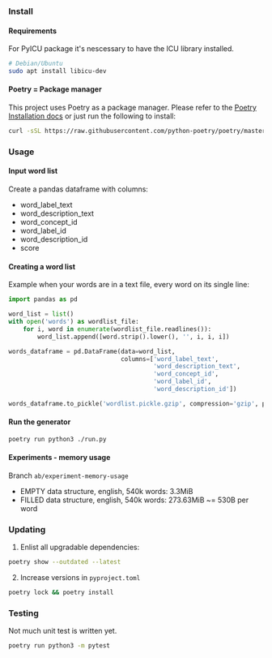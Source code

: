 ### Install

#### Requirements
For PyICU package it's nescessary to have the ICU library installed.
```bash
# Debian/Ubuntu
sudo apt install libicu-dev
```

#### Poetry = Package manager
This project uses Poetry as a package manager.
Please refer to the [Poetry Installation docs](https://python-poetry.org/docs/#installation) or just run the following to install:
```bash
curl -sSL https://raw.githubusercontent.com/python-poetry/poetry/master/install-poetry.py | python -
```

### Usage
#### Input word list
Create a pandas dataframe with columns:
 * word_label_text
 * word_description_text
 * word_concept_id
 * word_label_id
 * word_description_id
 * score

#### Creating a word list
Example when your words are in a text file, every word on its single line:
```python
import pandas as pd

word_list = list()
with open('words') as wordlist_file:
    for i, word in enumerate(wordlist_file.readlines()):
        word_list.append([word.strip().lower(), '', i, i, i])

words_dataframe = pd.DataFrame(data=word_list,
                               columns=['word_label_text',
                                        'word_description_text',
                                        'word_concept_id',
                                        'word_label_id',
                                        'word_description_id'])

words_dataframe.to_pickle('wordlist.pickle.gzip', compression='gzip', protocol=5)
```

#### Run the generator
```bash
poetry run python3 ./run.py
```


#### Experiments - memory usage
Branch `ab/experiment-memory-usage`
 * EMPTY data structure, english, 540k words: 3.3MiB
 * FILLED data structure, english, 540k words: 273.63MiB ~= 530B per word

### Updating
1) Enlist all upgradable dependencies:
```bash
poetry show --outdated --latest
```
2) Increase versions in `pyproject.toml`
```bash
poetry lock && poetry install
```


### Testing
Not much unit test is written yet.
```bash
poetry run python3 -m pytest
```
